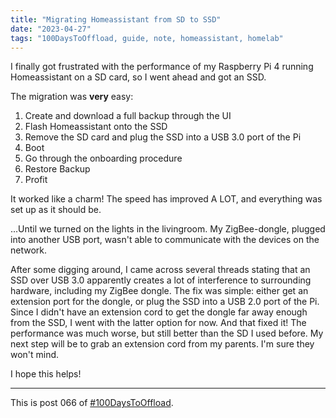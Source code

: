 ```yaml
---
title: "Migrating Homeassistant from SD to SSD"
date: "2023-04-27"
tags: "100DaysToOffload, guide, note, homeassistant, homelab"
---
```


I finally got frustrated with the performance of my Raspberry Pi 4 running Homeassistant on a SD card, so I went ahead and got an SSD.

The migration was **very** easy:

1. Create and download a full backup through the UI
2. Flash Homeassistant onto the SSD
3. Remove the SD card and plug the SSD into a USB 3.0 port of the Pi
4. Boot
5. Go through the onboarding procedure
6. Restore Backup
7. Profit

It worked like a charm! The speed has improved A LOT, and everything was set up as it should be. 

...Until we turned on the lights in the livingroom. My ZigBee-dongle, plugged into another USB port, wasn't able to communicate with the devices on the network.

After some digging around, I came across several threads stating that an SSD over USB 3.0 apparently creates a lot of interference to surrounding hardware, including my ZigBee dongle. The fix was simple: either get an extension port for the dongle, or plug the SSD into a USB 2.0 port of the Pi. Since I didn't have an extension cord to get the dongle far away enough from the SSD, I went with the latter option for now. And that fixed it! The performance was much worse, but still better than the SD I used before. My next step will be to grab an extension cord from my parents. I'm sure they won't mind.

I hope this helps!

---

This is post 066 of [#100DaysToOffload](https://100daystooffload.com/).





